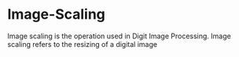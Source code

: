 # Image-Scaling
Image scaling is the operation used in Digit Image Processing. Image scaling refers to the resizing of a digital image
